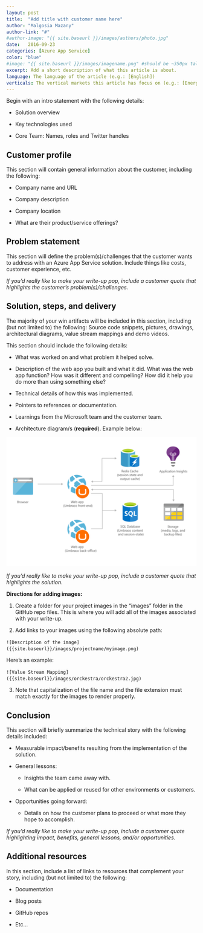 ```yaml
---
layout: post
title:  "Add title with customer name here"
author: "Malgosia Mazany"
author-link: "#"
#author-image: "{{ site.baseurl }}/images/authors/photo.jpg"
date:   2016-09-23
categories: [Azure App Service]
color: "blue"
#image: "{{ site.baseurl }}/images/imagename.png" #should be ~350px tall
excerpt: Add a short description of what this article is about.
language: The language of the article (e.g.: [English])
verticals: The vertical markets this article has focus on (e.g.: [Energy, Manufacturing & Resources, Financial Services, Public Sector, “Retail, Consumer Products & Services”, Environmental, Communications/Media, Transportation & Logistics, Smart Cities, Agricultural, Environmental, Healthcare, Other])
---
```


Begin with an intro statement with the following details:

- Solution overview
 
- Key technologies used
 
- Core Team: Names, roles and Twitter handles 

 
## Customer profile ##

This section will contain general information about the customer, including the following:

- Company name and URL

- Company description

- Company location

- What are their product/service offerings?

 
## Problem statement ##

This section will define the problem(s)/challenges that the customer wants to address with an Azure App Service solution. Include things like costs, customer experience, etc.
 
*If you’d really like to make your write-up pop, include a customer quote that highlights the customer’s problem(s)/challenges.*


## Solution, steps, and delivery ##

The majority of your win artifacts will be included in this section, including (but not limited to) the following: Source code snippets, pictures, drawings, architectural diagrams, value stream mappings and demo videos.

This section should include the following details:

- What was worked on and what problem it helped solve.
 
- Description of the web app you built and what it did. What was the web app function? How was it different and compelling? How did it help you do more than using something else?

- Technical details of how this was implemented.

- Pointers to references or documentation.
 
- Learnings from the Microsoft team and the customer team.

- Architecture diagram/s (**required**). Example below:

 ![App Service Architecture Diagram](/images/templates/appservicearchitecture.png)

*If you’d really like to make your write-up pop, include a customer quote that highlights the solution.*

**Directions for adding images:**

1. Create a folder for your project images in the “images” folder in the GitHub repo files. This is where you will add all of the images associated with your write-up.
 
2. Add links to your images using the following absolute path:

  `![Description of the image]({{site.baseurl}}/images/projectname/myimage.png)`

  Here’s an example: 

  `![Value Stream Mapping]({{site.baseurl}}/images/orckestra/orckestra2.jpg)`

3. Note that capitalization of the file name and the file extension must match exactly for the images to render properly.


 
## Conclusion ##

This section will briefly summarize the technical story with the following details included:

- Measurable impact/benefits resulting from the implementation of the solution.

- General lessons:

  - Insights the team came away with.

  - What can be applied or reused for other environments or customers.

- Opportunities going forward:

  - Details on how the customer plans to proceed or what more they hope to accomplish.

*If you’d really like to make your write-up pop, include a customer quote highlighting impact, benefits, general lessons, and/or opportunities.*


## Additional resources ##
In this section, include a list of links to resources that complement your story, including (but not limited to) the following:

- Documentation

- Blog posts

- GitHub repos

- Etc…

